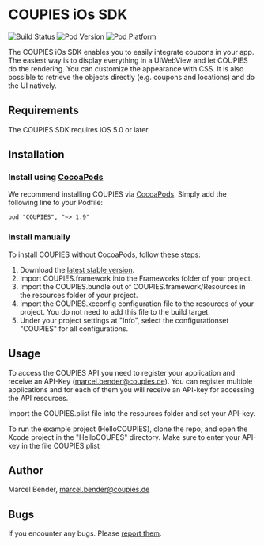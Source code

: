 # COUPIES iOs SDK

[![Build Status](http://img.shields.io/travis/coupies-gmbh/ios-sdk/master.svg?style=flat)](https://travis-ci.org/coupies-gmbh/ios-sdk)
[![Pod Version](http://img.shields.io/cocoapods/v/COUPIES.svg?style=flat)](http://cocoadocs.org/docsets/COUPIES/)
[![Pod Platform](http://img.shields.io/cocoapods/p/COUPIES.svg?style=flat)](http://cocoadocs.org/docsets/COUPIES/)

The COUPIES iOs SDK enables you to easily integrate coupons in your app. The easiest way is to display everything in a UIWebView and let COUPIES do the rendering. You can customize the appearance with CSS. It is also possible to retrieve the objects directly (e.g. coupons and locations) and do the UI natively.

## Requirements

The COUPIES SDK requires iOS 5.0 or later.

## Installation

### Install using [CocoaPods](http://cocoapods.org)

We recommend installing COUPIES via [CocoaPods](http://cocoapods.org). Simply add the following line to your Podfile:

    pod "COUPIES", "~> 1.9"

### Install manually

To install COUPIES without CocoaPods, follow these steps:

1. Download the [latest stable version](https://github.com/coupies-gmbh/ios-sdk/).
2. Import COUPIES.framework into the Frameworks folder of your project.
3. Import the COUPIES.bundle out of COUPIES.framework/Resources in the resources folder of your project.
5. Import the COUPIES.xcconfig configuration file to the resources of your project. You do not need to add this file to the build target.
6. Under your project settings at "Info", select the configurationset "COUPIES" for all configurations. 

## Usage

To access the COUPIES API you need to register your application and receive an API-Key (marcel.bender@coupies.de). You can register multiple applications and for each of them you will receive an API-key for accessing the API resources.

Import the COUPIES.plist file into the resources folder and set your API-key.

To run the example project (HelloCOUPIES), clone the repo, and open the Xcode project in the "HelloCOUPES" directory. Make sure to enter your API-key in the file COUPIES.plist

## Author

Marcel Bender, marcel.bender@coupies.de

## Bugs

If you encounter any bugs. Please [report them](https://github.com/coupies-gmbh/ios-sdk/issues).
